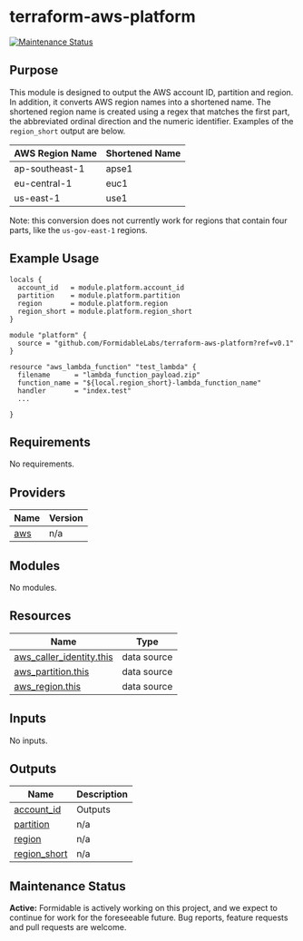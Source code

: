 # terraform-aws-platform

[![Maintenance Status][maintenance-image]](#maintenance-status)

## Purpose

This module is designed to output the AWS account ID, partition and region. In addition, it converts AWS region names into a shortened name. The shortened region name is created using a regex that matches the first part, the abbreviated ordinal direction and the numeric identifier. Examples of the `region_short` output are below.

| AWS Region Name | Shortened Name |
| --------------- | -------------- |
| ap-southeast-1  | apse1          |
| eu-central-1    | euc1           |
| us-east-1       | use1           |

Note: this conversion does not currently work for regions that contain four parts, like the `us-gov-east-1` regions.

## Example Usage

```
locals {
  account_id   = module.platform.account_id
  partition    = module.platform.partition
  region       = module.platform.region
  region_short = module.platform.region_short
}

module "platform" {
  source = "github.com/FormidableLabs/terraform-aws-platform?ref=v0.1"
}

resource "aws_lambda_function" "test_lambda" {
  filename      = "lambda_function_payload.zip"
  function_name = "${local.region_short}-lambda_function_name"
  handler       = "index.test"
  ...

}

```

<!-- BEGIN_TF_DOCS -->
<!-- Force-rerun -->
<!-- Force-rerun -->

## Requirements

No requirements.

## Providers

| Name                                             | Version |
| ------------------------------------------------ | ------- |
| <a name="provider_aws"></a> [aws](#provider_aws) | n/a     |

## Modules

No modules.

## Resources

| Name                                                                                                                       | Type        |
| -------------------------------------------------------------------------------------------------------------------------- | ----------- |
| [aws_caller_identity.this](https://registry.terraform.io/providers/hashicorp/aws/latest/docs/data-sources/caller_identity) | data source |
| [aws_partition.this](https://registry.terraform.io/providers/hashicorp/aws/latest/docs/data-sources/partition)             | data source |
| [aws_region.this](https://registry.terraform.io/providers/hashicorp/aws/latest/docs/data-sources/region)                   | data source |

## Inputs

No inputs.

## Outputs

| Name                                                                    | Description |
| ----------------------------------------------------------------------- | ----------- |
| <a name="output_account_id"></a> [account_id](#output_account_id)       | Outputs     |
| <a name="output_partition"></a> [partition](#output_partition)          | n/a         |
| <a name="output_region"></a> [region](#output_region)                   | n/a         |
| <a name="output_region_short"></a> [region_short](#output_region_short) | n/a         |

<!-- END_TF_DOCS -->

[maintenance-image]: https://img.shields.io/badge/maintenance-active-green.svg?color=brightgreen&style=flat

## Maintenance Status

**Active:** Formidable is actively working on this project, and we expect to continue for work for the foreseeable future. Bug reports, feature requests and pull requests are welcome.

